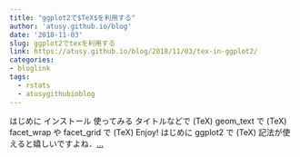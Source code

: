 ```yaml
---
title: "ggplot2で$TeX$を利用する"
author: 'atusy.github.io/blog'
date: '2018-11-03'
slug: ggplot2でtexを利用する
link: https://atusy.github.io/blog/2018/11/03/tex-in-ggplot2/
categories:
- bloglink
tags:
  - rstats
  - atusygithubioblog
---
```


はじめに インストール 使ってみる タイトルなどで \(TeX\) geom_text で \(TeX\) facet_wrap や facet_grid で \(TeX\) Enjoy! はじめに ggplot2 で \(TeX\) 記法が使えると嬉しいですよね．[... <i class="fas fa-external-link-alt"></i>](https://atusy.github.io/blog/2018/11/03/tex-in-ggplot2/)

